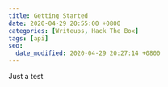 ```yaml
---
title: Getting Started
date: 2020-04-29 20:55:00 +0800
categories: [Writeups, Hack The Box]
tags: [api]
seo:
  date_modified: 2020-04-29 20:27:14 +0800
---
```


Just a test

